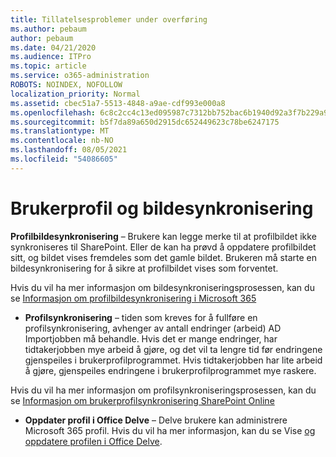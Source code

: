 ```yaml
---
title: Tillatelsesproblemer under overføring
ms.author: pebaum
author: pebaum
ms.date: 04/21/2020
ms.audience: ITPro
ms.topic: article
ms.service: o365-administration
ROBOTS: NOINDEX, NOFOLLOW
localization_priority: Normal
ms.assetid: cbec51a7-5513-4848-a9ae-cdf993e000a8
ms.openlocfilehash: 6c8c2cc4c13ed095987c7312bb752bac6b1940d92a3f7b229a99787273cb4883
ms.sourcegitcommit: b5f7da89a650d2915dc652449623c78be6247175
ms.translationtype: MT
ms.contentlocale: nb-NO
ms.lasthandoff: 08/05/2021
ms.locfileid: "54086605"
---
```

# <a name="user-profile-and-photo-synchronization"></a>Brukerprofil og bildesynkronisering

 **Profilbildesynkronisering** – Brukere kan legge merke til at profilbildet ikke synkroniseres til SharePoint. Eller de kan ha prøvd å oppdatere profilbildet sitt, og bildet vises fremdeles som det gamle bildet. Brukeren må starte en bildesynkronisering for å sikre at profilbildet vises som forventet. 
  
Hvis du vil ha mer informasjon om bildesynkroniseringsprosessen, kan du se [Informasjon om profilbildesynkronisering i Microsoft 365](https://go.microsoft.com/fwlink/?linkid=2022634)
  
- **Profilsynkronisering** – tiden som kreves for å fullføre en profilsynkronisering, avhenger av antall endringer (arbeid) AD Importjobben må behandle. Hvis det er mange endringer, har tidtakerjobben mye arbeid å gjøre, og det vil ta lengre tid før endringene gjenspeiles i brukerprofilprogrammet. Hvis tidtakerjobben har lite arbeid å gjøre, gjenspeiles endringene i brukerprofilprogrammet mye raskere. 
  
Hvis du vil ha mer informasjon om profilsynkroniseringsprosessen, kan du se [Informasjon om brukerprofilsynkronisering SharePoint Online](https://go.microsoft.com/fwlink/?linkid=2022639)
    
- **Oppdater profil i Office Delve** – Delve brukere kan administrere Microsoft 365 profil. Hvis du vil ha mer informasjon, kan du se Vise [og oppdatere profilen i Office Delve](https://support.office.com/article/View-and-update-your-profile-in-Office-Delve-4e84343b-eedf-45a1-aeb9-8627ccca14ba).
    

